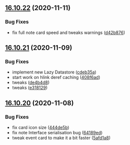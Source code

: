 ## [16.10.22](https://github.com/phandcock/GrampsView/compare/v16.10.21...v16.10.22) (2020-11-11)


### Bug Fixes

* fix full note card speed and tweaks warnings ([d42b876](https://github.com/phandcock/GrampsView/commit/d42b87617d36ddd5ae4fea1b783306dafde628ba))



## [16.10.21](https://github.com/phandcock/GrampsView/compare/v16.10.20...v16.10.21) (2020-11-09)


### Bug Fixes

* implement new Lazy Datastore ([cdeb35a](https://github.com/phandcock/GrampsView/commit/cdeb35afa873c1a68973f6d8013be73e336e56c6))
* start work on hlink deref caching ([408f6ad](https://github.com/phandcock/GrampsView/commit/408f6ad1ffb2948589144285cbd4bb5b36591dff))
* tweaks ([de4b4d8](https://github.com/phandcock/GrampsView/commit/de4b4d83a5f2a587361dd164d031010ab3d85b47))
* tweaks ([e318129](https://github.com/phandcock/GrampsView/commit/e3181295600196240ed58c96d99683f91045b3d3))



## [16.10.20](https://github.com/phandcock/GrampsView/compare/v16.10.19...v16.10.20) (2020-11-08)


### Bug Fixes

* fix card icon size ([444de5b](https://github.com/phandcock/GrampsView/commit/444de5bdb7236de6ecd99abc6f7782308c784547))
* fix note Interface serialisation bug ([64189ed](https://github.com/phandcock/GrampsView/commit/64189ed271a04449b8cdf085abb1725b5d412414))
* tweak event card to make it a bit faster ([5afd1a8](https://github.com/phandcock/GrampsView/commit/5afd1a835c2d324916d963c3789a0c49d7256e5a))



